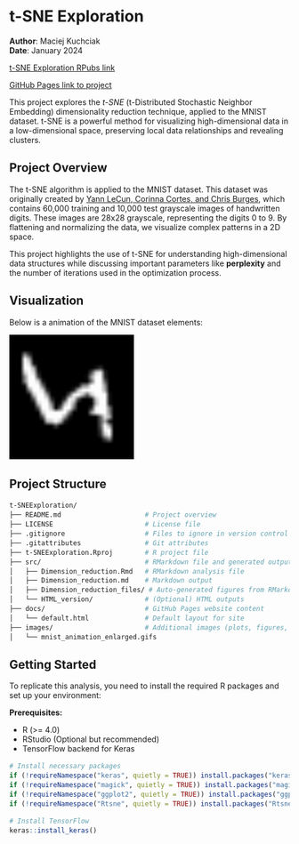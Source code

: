 # t-SNE Exploration

**Author**: Maciej Kuchciak  
**Date**: January 2024  

[t-SNE Exploration RPubs link](https://rpubs.com/TusVasMit/T-SNEExploration)

[GitHub Pages link to project](https://your-github-page-link-here)

This project explores the *t-SNE* (t-Distributed Stochastic Neighbor Embedding) dimensionality reduction technique, applied to the MNIST dataset. t-SNE is a powerful method for visualizing high-dimensional data in a low-dimensional space, preserving local data relationships and revealing clusters.

## Project Overview

The t-SNE algorithm is applied to the MNIST dataset. This dataset was originally created by [Yann LeCun, Corinna Cortes, and Chris Burges](http://yann.lecun.com/exdb/mnist/), which contains 60,000 training and 10,000 test grayscale images of handwritten digits. These images are 28x28 grayscale, representing the digits 0 to 9. By flattening and normalizing the data, we visualize complex patterns in a 2D space.

This project highlights the use of t-SNE for understanding high-dimensional data structures while discussing important parameters like **perplexity** and the number of iterations used in the optimization process.

## Visualization

Below is a animation of the MNIST dataset elements:

![t-SNE Animation](images/mnist_animation_enlarged.gif)

## Project Structure

```bash
t-SNEExploration/
├── README.md                     # Project overview
├── LICENSE                       # License file
├── .gitignore                    # Files to ignore in version control
├── .gitattributes                # Git attributes
├── t-SNEExploration.Rproj        # R project file
├── src/                          # RMarkdown file and generated outputs
│   ├── Dimension_reduction.Rmd   # RMarkdown analysis file
│   ├── Dimension_reduction.md    # Markdown output
│   ├── Dimension_reduction_files/ # Auto-generated figures from RMarkdown
│   └── HTML_version/             # (Optional) HTML outputs
├── docs/                         # GitHub Pages website content
│   └── default.html              # Default layout for site
├── images/                       # Additional images (plots, figures, etc.)
│   └── mnist_animation_enlarged.gifs
```

## Getting Started

To replicate this analysis, you need to install the required R packages and set up your environment:

**Prerequisites:**
- R (>= 4.0)
- RStudio (Optional but recommended)
- TensorFlow backend for Keras

```r
# Install necessary packages
if (!requireNamespace("keras", quietly = TRUE)) install.packages("keras")
if (!requireNamespace("magick", quietly = TRUE)) install.packages("magick")
if (!requireNamespace("ggplot2", quietly = TRUE)) install.packages("ggplot2")
if (!requireNamespace("Rtsne", quietly = TRUE)) install.packages("Rtsne")
```

```r
# Install TensorFlow
keras::install_keras()
```